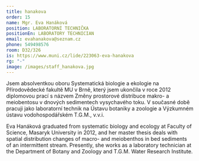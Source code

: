 ```yaml
---
title: hanakova
order: 15
name: Mgr. Eva Hanáková
position: LABORATORNÍ TECHNIČKA
positionEn: LABORATORY TECHNICIAN
email: evahanakova@seznam.cz
phone: 549498576
room: D32/326
is: https://www.muni.cz/lide/223063-eva-hanakova
rg: "-"
image: /images/staff_hanakova.jpg
---
```

<div class="cz">

Jsem absolventkou oboru Systematická biologie a ekologie na Přírodovědecké fakultě MU v Brně,
 který jsem ukončila v roce 2012 diplomovou prací s názvem Změny prostorové distribuce makro- a
 meiobentosu v dnových sedimentech vysychavého toku. V současné době pracuji jako laboratorní
 technik na Ústavu botaniky a zoologie a Výzkumném ústavu vodohospodářském T.G.M., v.v.i.

</div>

<div class="en">

Eva Hanáková graduated from systematic biology and ecology at Faculty of Science, Masaryk University in 2012, and her master thesis deals with spatial distribution changes of macro- and meiobenthos in bed sediments of an intermittent stream. Presently, she works as a laboratory technician at the Department of Botany and Zoology and T.G.M. Water Research Institute.

</div>